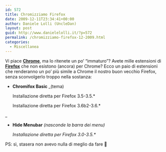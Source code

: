 ```yaml
---
id: 572
title: Chromizziamo Firefox
date: 2009-12-11T23:34:41+00:00
author: Daniele Lolli (UncleDan)
layout: post
guid: http://www.danielelolli.it/?p=572
permalink: /chromizziamo-firefox-12-2009.html
categories:
  - Miscellanea
---
```

Vi piace <a title="Google Chrome [IT]" href="http://www.google.com/chrome/?hl=it" target="_blank"><strong>Chrome</strong></a>, ma lo ritenete un po&#8217; &#8220;immaturo&#8221;? Avete mille estensioni di <a title="Mozilla Firefox [IT]" href="http://www.mozillaitalia.it/home/prodotti/mozilla-firefox/" target="_blank"><strong>Firefox</strong></a> che non esistono (ancora) per Chrome? Ecco un paio di estensioni che renderanno un po&#8217; più simile a Chrome il nostro buon vecchio Firefox, senza sconvolgerlo troppo nella sostanza:

  * **Chromifox Basic** _(tema)
  
    Installazione diretta per Firefox 3.5-3.5.*
  
    Installazione diretta per Firefox 3.6b2-3.6.*
  
_ 
  * **Hide Menubar** _(nasconde la barra dei menu)_
  
    _Installazione diretta per Firefox 3.0-3.5.*_

PS: sì, stasera non avevo nulla di meglio da fare 🙂